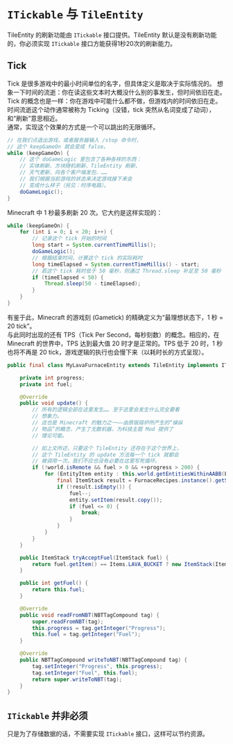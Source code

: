 # `ITickable` 与 `TileEntity`

TileEntity 的刷新功能由 `ITickable` 接口提供。TileEntity 默认是没有刷新功能的，你必须实现 `ITickable` 接口方能获得1秒20次的刷新能力。

## Tick

Tick 是很多游戏中的最小时间单位的名字，但具体定义是取决于实际情况的。
想象一下时间的流逝：你在读这些文本时大概没什么别的事发生，但时间依旧在走。Tick 的概念也是一样：你在游戏中可能什么都不做，但游戏内的时间依旧在走。时间流逝这个动作通常被称为 Ticking（没错，tick 突然从名词变成了动词），和“刷新”意思相近。  
通常，实现这个效果的方式是一个可以跳出的无限循环。

```java
// 在我们点退出游戏，或者服务器输入 /stop 命令时，
// 这个 keepGameOn 就会变成 false。
while (keepGameOn) {
    // 这个 doGameLogic 里包含了各种各样的东西：
    // 实体刷新、方块随机刷新、TileEntity 刷新、
    // 天气更新、向各个客户端发包、……
    // 我们根据当前游戏的状态来决定游戏接下来会
    // 变成什么样子（另见：时序电路）。
    doGameLogic();
}
```

Minecraft 中 1 秒最多刷新 20 次。它大约是这样实现的：

```java
while (keepGameOn) {
    for (int i = 0; i < 20; i++) {
        // 记录这个 tick 开始的时间
        long start = System.currentTimeMillis();
        doGameLogic();
        // 根据结束时间，计算这个 tick 的实际耗时
        long timeElapsed = System.currentTimeMillis() - start;
        // 若这个 tick 耗时低于 50 毫秒，则通过 Thread.sleep 补足至 50 毫秒
        if (timeElapsed < 50) {
            Thread.sleep(50 - timeElapsed);
        }
    }
}
```

有鉴于此，Minecraft 的游戏刻 (Gametick) 的精确定义为“最理想状态下，1 秒 = 20 tick”。  
与此同时出现的还有 TPS（Tick Per Second，每秒刻数）的概念。相应的，在 Minecraft 的世界中，TPS 达到最大值 20 时才是正常的。TPS 低于 20 时，1 秒也将不再是 20 tick，游戏逻辑的执行也会慢下来（以耗时长的方式呈现）。

```java
public final class MyLavaFurnaceEntity extends TileEntity implements ITickable {

    private int progress;
    private int fuel;

    @Override
    public void update() {
        // 所有的逻辑全部在这里发生…… 至于这里会发生什么完全要看
        // 想象力。
        // 这也是 Minecraft 的魅力之一——由原版熔炉所产生的“操纵
        // 物品”的概念，产生了无数机器，为科技主题 Mod 提供了
        // 理论可能。

        // 如上文所述，只要这个 TileEntity 还存在于这个世界上，
        // 这个 TileEntity 的 update 方法每一个 tick 就都会
        // 被调用一次。我们不应也没有必要在这里写死循环。
        if (!world.isRemote && fuel > 0 && ++progress > 200) {
            for (EntityItem entity : this.world.getEntitiesWithinAABB(EntityItem.class, new AxisAlignedBB(this.pos.up()))) {
                final ItemStack result = FurnaceRecipes.instance().getSmeltingResult(entity.getItem());
                if (!result.isEmpty()) {
                    fuel--;
                    entity.setItem(result.copy());
                    if (fuel <= 0) {
                        break;
                    }
                }
            }
        }
    }

    public ItemStack tryAcceptFuel(ItemStack fuel) {
        return fuel.getItem() == Items.LAVA_BUCKET ? new ItemStack(Items.BUCKET) : fuel;
    }

    public int getFuel() {
        return this.fuel;
    }

    @Override
    public void readFromNBT(NBTTagCompound tag) {
        super.readFromNBT(tag);
        this.progress = tag.getInteger("Progress");
        this.fuel = tag.getInteger("Fuel");
    }

    @Override
    public NBTTagCompound writeToNBT(NBTTagCompound tag) {
        tag.setInteger("Progress", this.progress);
        tag.setInteger("Fuel", this.fuel);
        return super.writeToNBT(tag);
    }
}

```

## `ITickable` 并非必须

只是为了存储数据的话，不需要实现 `ITickable` 接口，这样可以节约资源。

